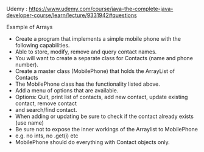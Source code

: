 Udemy : https://www.udemy.com/course/java-the-complete-java-developer-course/learn/lecture/9331942#questions

Example of Arrays


* Create a program that implements a simple mobile phone with the following capabilities.
* Able to store, modify, remove and query contact names.
* You will want to create a separate class for Contacts (name and phone number).
* Create a master class (MobilePhone) that holds the ArrayList of Contacts
* The MobilePhone class has the functionality listed above.
* Add a menu of options that are available.
* Options:  Quit, print list of contacts, add new contact, update existing contact, remove contact
* and search/find contact.
* When adding or updating be sure to check if the contact already exists (use name)
* Be sure not to expose the inner workings of the Arraylist to MobilePhone
* e.g. no ints, no .get(i) etc
* MobilePhone should do everything with Contact objects only.
